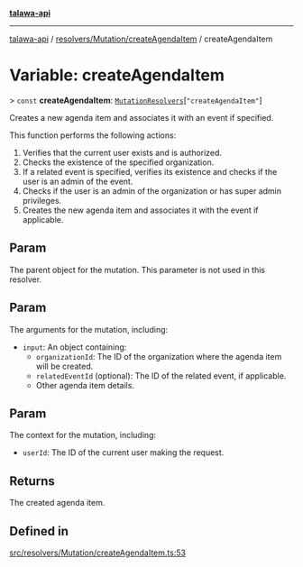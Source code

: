 [**talawa-api**](../../../../README.md)

***

[talawa-api](../../../../modules.md) / [resolvers/Mutation/createAgendaItem](../README.md) / createAgendaItem

# Variable: createAgendaItem

\> `const` **createAgendaItem**: [`MutationResolvers`](../../../../types/generatedGraphQLTypes/type-aliases/MutationResolvers.md)\[`"createAgendaItem"`\]

Creates a new agenda item and associates it with an event if specified.

This function performs the following actions:
1. Verifies that the current user exists and is authorized.
2. Checks the existence of the specified organization.
3. If a related event is specified, verifies its existence and checks if the user is an admin of the event.
4. Checks if the user is an admin of the organization or has super admin privileges.
5. Creates the new agenda item and associates it with the event if applicable.

## Param

The parent object for the mutation. This parameter is not used in this resolver.

## Param

The arguments for the mutation, including:
  - `input`: An object containing:
    - `organizationId`: The ID of the organization where the agenda item will be created.
    - `relatedEventId` (optional): The ID of the related event, if applicable.
    - Other agenda item details.

## Param

The context for the mutation, including:
  - `userId`: The ID of the current user making the request.

## Returns

The created agenda item.

## Defined in

[src/resolvers/Mutation/createAgendaItem.ts:53](https://github.com/PalisadoesFoundation/talawa-api/blob/5c5b29a0ea487bda8306089fe128f43f3be29f94/src/resolvers/Mutation/createAgendaItem.ts#L53)
